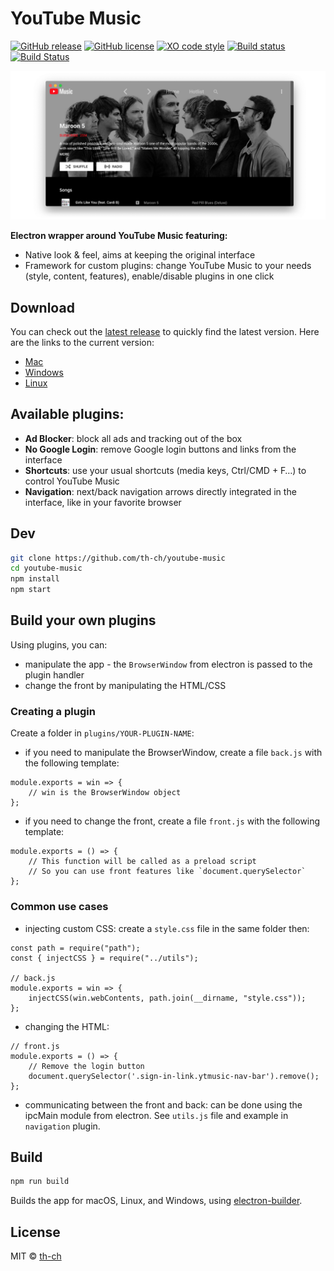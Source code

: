 # YouTube Music
[![GitHub release](https://img.shields.io/github/release/th-ch/youtube-music.svg)](https://GitHub.com/th-ch/youtube-music/releases/)
[![GitHub license](https://img.shields.io/github/license/th-ch/youtube-music.svg)](https://github.com/th-ch/youtube-music/blob/master/LICENSE)
[![XO code style](https://img.shields.io/badge/code_style-XO-5ed9c7.svg)](https://github.com/sindresorhus/xo)
[![Build status](https://ci.appveyor.com/api/projects/status/tgre12r150ynvwl2?svg=true)](https://ci.appveyor.com/project/th-ch/youtube-music)
[![Build Status](https://travis-ci.org/th-ch/youtube-music.svg?branch=master)](https://travis-ci.org/th-ch/youtube-music)

![Screenshot](screenshot.jpg "Screenshot")

**Electron wrapper around YouTube Music featuring:**

- Native look & feel, aims at keeping the original interface
- Framework for custom plugins: change YouTube Music to your needs (style, content, features), enable/disable plugins in one click

## Download

You can check out the [latest release](https://github.com/th-ch/youtube-music/releases/latest) to quickly find the latest version.
Here are the links to the current version:

- [Mac](https://github.com/th-ch/youtube-music/releases/download/v1.0.0/youtube-music-1.0.0.dmg)
- [Windows](https://github.com/th-ch/youtube-music/releases/download/v1.0.0/youtube-music-setup-1.0.0.exe)
- [Linux](https://github.com/th-ch/youtube-music/releases/download/v1.0.0/youtube-music-1.0.0-x86_64.AppImage)

## Available plugins:

- **Ad Blocker**: block all ads and tracking out of the box
- **No Google Login**: remove Google login buttons and links from the interface
- **Shortcuts**: use your usual shortcuts (media keys, Ctrl/CMD + F…) to control YouTube Music
- **Navigation**: next/back navigation arrows directly integrated in the interface, like in your favorite browser

## Dev

```sh
git clone https://github.com/th-ch/youtube-music
cd youtube-music
npm install
npm start
```

## Build your own plugins

Using plugins, you can:

- manipulate the app - the `BrowserWindow` from electron is passed to the plugin handler
- change the front by manipulating the HTML/CSS

### Creating a plugin

Create a folder in `plugins/YOUR-PLUGIN-NAME`:

- if you need to manipulate the BrowserWindow, create a file `back.js` with the following template:

```node
module.exports = win => {
	// win is the BrowserWindow object
};
```

- if you need to change the front, create a file `front.js` with the following template:

```node
module.exports = () => {
	// This function will be called as a preload script
	// So you can use front features like `document.querySelector`
};
```

### Common use cases

- injecting custom CSS: create a `style.css` file in the same folder then:

```node
const path = require("path");
const { injectCSS } = require("../utils");

// back.js
module.exports = win => {
	injectCSS(win.webContents, path.join(__dirname, "style.css"));
};
```

- changing the HTML:

```node
// front.js
module.exports = () => {
	// Remove the login button
	document.querySelector('.sign-in-link.ytmusic-nav-bar').remove();
};
```

- communicating between the front and back: can be done using the ipcMain module from electron. See `utils.js` file and example in `navigation` plugin.

## Build

```sh
npm run build
```

Builds the app for macOS, Linux, and Windows, using [electron-builder](https://github.com/electron-userland/electron-builder).

## License

MIT © [th-ch](https://github.com/th-ch/youtube-music)
